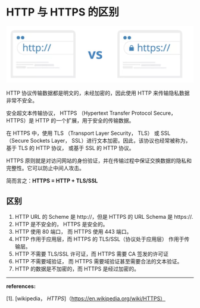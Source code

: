 # HTTP 与 HTTPS 的区别

![](../pictures/http-vs-https.jpg)

HTTP 协议传输数据都是明文的，未经加密的，因此使用 HTTP 来传输隐私数据非常不安全。

安全超文本传输协议， HTTPS （Hypertext Transfer Protocol Secure，HTTPS）是 HTTP 的一个扩展，用于安全的传输数据。

在 HTTPS 中，使用 TLS （Transport Layer Security， TLS） 或 SSL （Secure Sockets Layer， SSL）进行文本加密。因此，该协议也经常被称为，基于 TLS 的 HTTP 协议， 或基于 SSL 的 HTTP 协议。

HTTPS 原则就是对访问网站的身份验证，并在传输过程中保证交换数据的隐私和完整性。它可以防止中间人攻击。

简而言之：**HTTPS = HTTP + TLS/SSL**

## 区别

1. HTTP URL 的 Scheme 是 http://，但是 HTTPS 的 URL Schema 是 https://.
2. HTTP 是不安全的， HTTPS 是安全的。
3. HTTP 使用 80 端口， 而 HTTPS 使用 443 端口。
4. HTTP 作用于应用层，而 HTTPS 的 TLS/SSL（协议处于应用层） 作用于传输层。
5. HTTP 不需要 TLS/SSL 许可证，而 HTTPS 需要 CA 签发的许可证
6. HTTP 不需要域验证， 而 HTTPS 需要域验证甚至需要合法的文本验证。
7. HTTP 的数据是不加密的，而 HTTPS 是经过加密的。


-------

**references:**

[1]. [wikipedia， *HTTPS*]（https://en.wikipedia.org/wiki/HTTPS）
